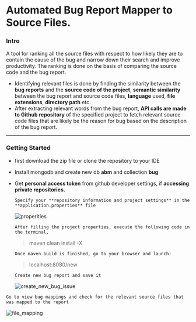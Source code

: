 # Automated Bug Report Mapper to Source Files.

### Intro

A tool for ranking all the source files with respect to how likely they are to contain the cause
of the bug and narrow down their search and improve productivity. The ranking is done on the basis of comparing the source code and the bug report.

* Identifying relevant files is done by finding the similarity between the **bug reports** and the **source code of the project**, **semantic similarity** between the bug report and source code files, **language** used, **file extensions**, **directory path** etc.
* After extracting relevant words from the bug report, **API calls are made to Github repository** of the specified project to fetch relevant source code files that are likely be the reason for bug based on the description of the bug report. 

---

### Getting Started

   * first download the zip file or clone the repository to your IDE
   
   * Install mongodb and create new db **abm** and  collection **bug**
   
   * Get **personal access token** from github developer settings,  if **accessing private repositories.**

     

     `Specify your **repository information and project settings** in the **application.properties** file`

     

     ![properities](https://github.com/varnaa/bug-mapping-using-github-API/blob/master/properities.png)

     

     

     `After filling the project properties, execute the following code in the terminal.`

     > maven clean install -X

     

     `Once maven build is finished, go to your browser and launch: `

     > localhost:8080/new
     
     
     
     `Create new bug report and save it`
     
     ![create_new_bug_issue](https://github.com/varnaa/bug-mapping-using-github-API/blob/master/create_new_bug_issue.png)



`Go to view bug mappings and check for the relevant source files that was mapped to the report`

![file_mapping](https://github.com/varnaa/bug-mapping-using-github-API/blob/master/file_mappings.png)

